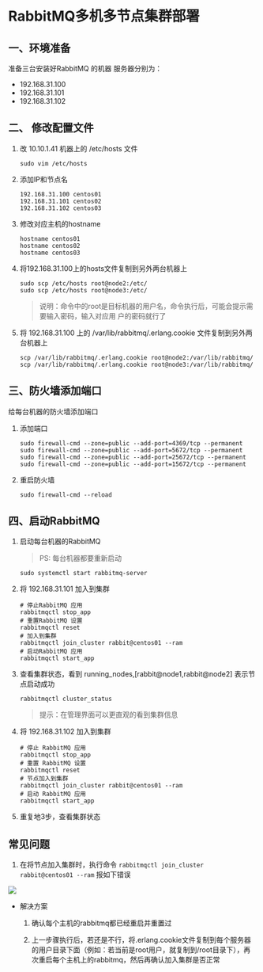 # RabbitMQ多机多节点集群部署

## 一、环境准备

准备三台安装好RabbitMQ 的机器
服务器分别为：

* 192.168.31.100
* 192.168.31.101
* 192.168.31.102



## 二、 修改配置文件

1. 改 10.10.1.41 机器上的 /etc/hosts 文件

   ```shell
   sudo vim /etc/hosts
   ```

2. 添加IP和节点名

   ```shell
   192.168.31.100 centos01
   192.168.31.101 centos02
   192.168.31.102 centos03
   ```

3. 修改对应主机的hostname

   ```shell
   hostname centos01
   hostname centos02
   hostname centos03
   ```

4. 将192.168.31.100上的hosts文件复制到另外两台机器上

   ```shell
   sudo scp /etc/hosts root@node2:/etc/
   sudo scp /etc/hosts root@node3:/etc/
   ```

   > 说明：命令中的root是目标机器的用户名，命令执行后，可能会提示需要输入密码，输入对应用 户的密码就行了

5. 将 192.168.31.100 上的 /var/lib/rabbitmq/.erlang.cookie 文件复制到另外两台机器上

   ```shell
   scp /var/lib/rabbitmq/.erlang.cookie root@node2:/var/lib/rabbitmq/
   scp /var/lib/rabbitmq/.erlang.cookie root@node3:/var/lib/rabbitmq/
   ```

   

## 三、防火墙添加端口

给每台机器的防火墙添加端口

1. 添加端口

   ```shell
   sudo firewall-cmd --zone=public --add-port=4369/tcp --permanent
   sudo firewall-cmd --zone=public --add-port=5672/tcp --permanent
   sudo firewall-cmd --zone=public --add-port=25672/tcp --permanent
   sudo firewall-cmd --zone=public --add-port=15672/tcp --permanent
   ```

2. 重启防火墙

   ```shell
   sudo firewall-cmd --reload
   ```



## 四、启动RabbitMQ

1. 启动每台机器的RabbitMQ

   > PS: 每台机器都要重新启动

   ```shell
   sudo systemctl start rabbitmq-server
   ```

2. 将 192.168.31.101 加入到集群

   ```shell
   # 停止RabbitMQ 应用
   rabbitmqctl stop_app
   # 重置RabbitMQ 设置
   rabbitmqctl reset
   # 加入到集群
   rabbitmqctl join_cluster rabbit@centos01 --ram
   # 启动RabbitMQ 应用
   rabbitmqctl start_app
   ```

3. 查看集群状态，看到 running_nodes,[rabbit@node1,rabbit@node2] 表示节点启动成功

   ```shell
   rabbitmqctl cluster_status
   ```

   > 提示：在管理界面可以更直观的看到集群信息

4. 将 192.168.31.102 加入到集群

   ```shell
   # 停止 RabbitMQ 应用
   rabbitmqctl stop_app
   # 重置 RabbitMQ 设置
   rabbitmqctl reset
   # 节点加入到集群
   rabbitmqctl join_cluster rabbit@centos01 --ram
   # 启动 RabbitMQ 应用
   rabbitmqctl start_app
   ```

5. 重复地3步，查看集群状态



## 常见问题

1. 在将节点加入集群时，执行命令 `rabbitmqctl join_cluster rabbit@centos01 --ram` 报如下错误


![](https://gitee.com/brucefish/image-storage/raw/main/2021/06/30/RabbitMQ%E5%A4%9A%E6%9C%BA%E5%A4%9A%E8%8A%82%E7%82%B9%E9%9B%86%E7%BE%A4%E9%83%A8%E7%BD%B2%E5%B8%B8%E8%A7%81%E9%97%AE%E9%A2%9801.png)



* 解决方案

  1. 确认每个主机的rabbitmq都已经重启并重置过

  2. 上一步骤执行后，若还是不行，将.erlang.cookie文件复制到每个服务器的用户目录下面（例如：若当前是root用户，就复制到/root目录下），再次重启每个主机上的rabbitmq，然后再确认加入集群是否正常

     

